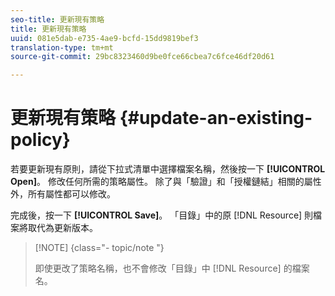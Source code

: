 ```yaml
---
seo-title: 更新現有策略
title: 更新現有策略
uuid: 081e5dab-e735-4ae9-bcfd-15dd9819bef3
translation-type: tm+mt
source-git-commit: 29bc8323460d9be0fce66cbea7c6fce46df20d61

---
```



# 更新現有策略 {#update-an-existing-policy}

若要更新現有原則，請從下拉式清單中選擇檔案名稱，然後按一下 **[!UICONTROL Open]**。 修改任何所需的策略屬性。 除了與「驗證」和「授權鏈結」相關的屬性外，所有屬性都可以修改。

完成後，按一下 **[!UICONTROL Save]**。 「目錄」中的原 [!DNL Resource] 則檔案將取代為更新版本。

>[!NOTE] {class=&quot;- topic/note &quot;}
>
>即使更改了策略名稱，也不會修改「目錄」中 [!DNL Resource] 的檔案名。

